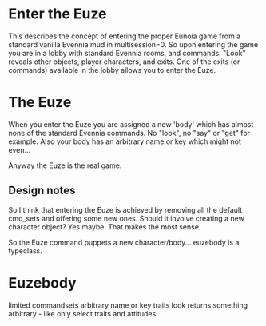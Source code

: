 # Enter the Euze
This describes the concept of entering the proper Eunoia game from a standard 
vanilla Evennia mud in multisession=0. So upon entering the game you are in a
lobby with standard Evennia rooms, and commands. "Look" reveals other objects,
player characters, and exits. One of the exits (or commands) available in the 
lobby allows you to enter the Euze.

# The Euze
When you enter the Euze you are assigned a new 'body' which has almost none of
the standard Evennia commands. No "look", no "say" or "get" for example. Also
your body has an arbitrary name or key which might not even...

Anyway the Euze is the real game. 

## Design notes
So I think that entering the Euze is achieved by removing all the default
cmd_sets and offering some new ones. Should it involve creating a new
character object? Yes maybe. That makes the most sense. 

So the Euze command puppets a new character/body... euzebody is a typeclass.

# Euzebody
limited commandsets
arbitrary name or key
traits
look returns something arbitrary  - like only select traits and attitudes
